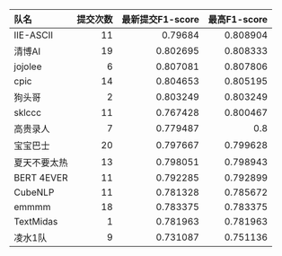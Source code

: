 | 队名         |   提交次数 |   最新提交F1-score |   最高F1-score |
|:-------------|-----------:|-------------------:|---------------:|
| IIE-ASCII    |         11 |           0.79684  |       0.808904 |
| 清博AI       |         19 |           0.802695 |       0.808333 |
| jojolee      |          6 |           0.807081 |       0.807806 |
| cpic         |         14 |           0.804653 |       0.805195 |
| 狗头哥       |          2 |           0.803249 |       0.803249 |
| sklccc       |         11 |           0.767428 |       0.800467 |
| 高贵录人     |          7 |           0.779487 |       0.8      |
| 宝宝巴士     |         20 |           0.797667 |       0.799628 |
| 夏天不要太热 |         13 |           0.798051 |       0.798943 |
| BERT 4EVER   |         11 |           0.792285 |       0.792899 |
| CubeNLP      |         11 |           0.781328 |       0.785672 |
| emmmm        |         18 |           0.783375 |       0.783375 |
| TextMidas    |          1 |           0.781963 |       0.781963 |
| 凌水1队      |          9 |           0.731087 |       0.751136 |